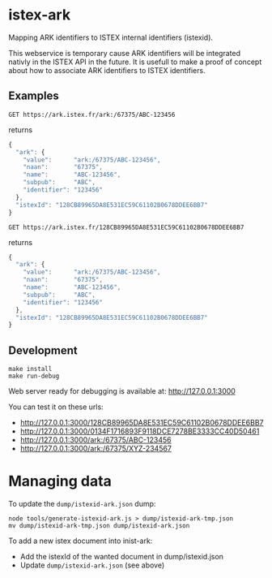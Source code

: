 # istex-ark

Mapping ARK identifiers to ISTEX internal identifiers (istexid).

This webservice is temporary cause ARK identifiers will be integrated nativly in the ISTEX API in the future. It is usefull to make a proof of concept about how to associate ARK identifiers to ISTEX identifiers. 

## Examples

```
GET https://ark.istex.fr/ark:/67375/ABC-123456
```

returns

```javascript
{
  "ark": {
    "value":      "ark:/67375/ABC-123456",
    "naan":       "67375",
    "name":       "ABC-123456",
    "subpub":     "ABC",
    "identifier": "123456"
  },
  "istexId": "128CB89965DA8E531EC59C61102B0678DDEE6BB7"
}
```

```
GET https://ark.istex.fr/128CB89965DA8E531EC59C61102B0678DDEE6BB7
```

returns

```javascript
{
  "ark": {
    "value":      "ark:/67375/ABC-123456",
    "naan":       "67375",
    "name":       "ABC-123456",
    "subpub":     "ABC",
    "identifier": "123456"
  },
  "istexId": "128CB89965DA8E531EC59C61102B0678DDEE6BB7"
}
```


## Development

```
make install
make run-debug
```

Web server ready for debugging is available at: http://127.0.0.1:3000

You can test it on these urls:
- http://127.0.0.1:3000/128CB89965DA8E531EC59C61102B0678DDEE6BB7
- http://127.0.0.1:3000/0134F1716893F9118DCE7278BE3333CC40D50461
- http://127.0.0.1:3000/ark:/67375/ABC-123456
- http://127.0.0.1:3000/ark:/67375/XYZ-234567

# Managing data

To update the ``dump/istexid-ark.json`` dump:

```
node tools/generate-istexid-ark.js > dump/istexid-ark-tmp.json
mv dump/istexid-ark-tmp.json dump/istexid-ark.json
```

To add a new istex document into inist-ark:
  - Add the istexId of the wanted document in dump/istexid.json
  - Update ``dump/istexid-ark.json`` (see above)